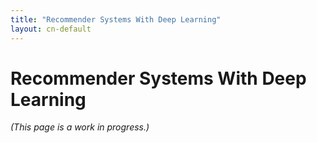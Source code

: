 ```yaml
---
title: "Recommender Systems With Deep Learning"
layout: cn-default
---
```


# Recommender Systems With Deep Learning

*(This page is a work in progress.)*
